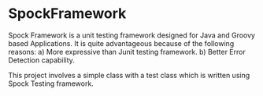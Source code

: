 # SpockFramework

Spock Framework is a unit testing framework designed for Java and Groovy based Applications. It is quite advantageous because of the following reasons: a) More expressive than Junit testing framework. b) Better Error Detection capability.

This project involves a simple class with a test class which is written using Spock Testing framework.  

 
 
